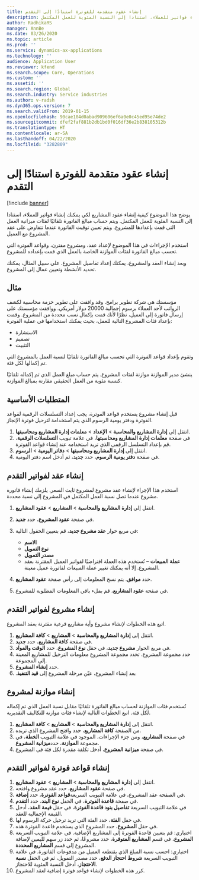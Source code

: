 ```yaml
---
title: إنشاء عقود متقدمة للفوترة استنادًا إلى التقدم
description: يوضح هذا الموضوع كيفية إنشاء عقود المشاريع لكي يمكنك إنشاء فواتير للعملاء، استنادا إلى النسبة المئوية للعمل المكتمل.
author: RadhikaRS
manager: AnnBe
ms.date: 03/26/2020
ms.topic: article
ms.prod: ''
ms.service: dynamics-ax-applications
ms.technology: ''
audience: Application User
ms.reviewer: kfend
ms.search.scope: Core, Operations
ms.custom: ''
ms.assetid: ''
ms.search.region: Global
ms.search.industry: Service industries
ms.author: v-radsh
ms.dyn365.ops.version: 7
ms.search.validFrom: 2019-01-15
ms.openlocfilehash: 90cae104d0abad909606ef6a0e0c45ed95e74de2
ms.sourcegitcommit: dfef2faf881b2db1bd0f016df36e2b838105312b
ms.translationtype: HT
ms.contentlocale: ar-SA
ms.lasthandoff: 04/22/2020
ms.locfileid: "3282809"
---
```

# <a name="create-advanced-contracts-for-billing-based-on-progress"></a>إنشاء عقود متقدمة للفوترة استنادًا إلى التقدم
[!include [banner](../includes/banner.md)]

يوضح هذا الموضوع كيفية إنشاء عقود المشاريع لكي يمكنك إنشاء فواتير للعملاء، استنادا إلى النسبة المئوية للعمل المكتمل. ويتم حساب مبالغ الفاتورة تلقائيًا لفئات ميزانية العمل التي قمت بإعدادها للمشروع. ويتم تعيين توقيت الفاتورة عندما تتفاوض على عقد المشروع مع العميل.

استخدم الإجراءات في هذا الموضوع لإعداد عقد، ومشروع مقترن، وقواعد الفوترة التي تحسب مبالغ الفاتورة لفئات الموازنة الخاصة بالعمل الذي قمت بإعداده للمشروع.

وبعد إنشاء العقد والمشروع، يمكنك إعداد تفاصيل المشروع. على سبيل المثال، يمكنك تحديد الأنشطة وتعيين عمال إلى المشروع.

## <a name="example"></a>مثال

مؤسستك هي شركة تطوير برامج. وقد وافقت على تطوير حزمة محاسبية لكشف الرواتب لأحد العملاء برسوم إجمالية 20000 دولار أمريكي. ووافقت مؤسستك على إرسال فاتورة إلى العميل، نظرًا لأنك قمت بإكمال نسب محددة من المشروع. وقمت بإعداد فئات المشروع التالية للعمل، بحيث يمكنك استخدامها في عملية الفوترة:

- الاستشارة
- تصميم
- التثبيت

وتقوم بإعداد قواعد الفوترة التي تحسب مبالغ الفاتورة تلقائيًا لنسبة العمل بالمشروع التي تم إكمالها لكل فئة.

ينشئ مدير الموازنة‬ موازنة لفئات المشروع. يتم حساب مبلغ العمل الذي تم إكماله تلقائيًا كنسبة مئوية من العمل الحقيقي مقارنة بمبالغ الموازنة.

## <a name="prerequisites"></a>المتطلبات الأساسية

قبل إنشاء مشروع يستخدم قواعد الفوترة، يجب إعداد التسلسلات الرقمية لقواعد الفوترة ودفتر يومية الرسوم الذي يتم استخدامة لترحيل فوترة الإنجاز.

1. انتقل إلى **إدارة المشاريع‬ والمحاسبة** \> **الإعداد** \> **معلمات إدارة المشاريع ومحاسبتها‬**.
2. في صفحة **معلمات إدارة المشاريع ومحاسبتها**، في علامة تبويب **التسلسلات الرقمية**، قم بإعداد التسلسل الرقمي الذي تريد استخدامه عند إنشاء قواعد الفوترة.
3. انتقل إلى **إدارة المشاريع ومحاسبتها** \> **دفاتر اليومية** \> **الرسوم**.
4. في صفحة **دفتر يومية الرسوم**، حدد **جديد**، ثم أدخل اسم دفتر اليومية.

## <a name="create-a-contract-for-progress-billings"></a>إنشاء عقد لفواتير التقدم

استخدم هذا الإجراء لإنشاء عقد مشروع لمشروع ثابت السعر. يلزمك إنشاء فاتورة مشروع عندما تصل نسبة العمل المكتمل في المشروع إلى نسبة محددة.

1. انتقل إلى **إدارة المشاريع والمحاسبة** \> **المشاريع** \> **عقود المشاريع**.
2. في صفحة **عقود المشروع**، حدد **جديد**.
3. في مربع حوار **عقد مشروع جديد**، قم بتعيين الحقول التالية:

    - **الاسم**
    - **نوع التمويل**
    - **مصدر التمويل**
    - **عملة المبيعات** – تُستخدم هذه العملة افتراضيًا لفواتير العميل المقترنة بعقد المشروع. إلا أنه يمكنك تغيير عملة المبيعات لفاتورة عميل معينة.

4. حدد **موافق**. يتم نسخ المعلومات إلى رأس صفحة **عقود المشاريع**.
5. في صفحة **عقود المشاريع**، قم بملء باقي المعلومات المطلوبة للمشروع.

## <a name="create-a-project-for-progress-billings"></a>إنشاء مشروع لفواتير التقدم

اتبع هذه الخطوات لإنشاء مشروع وأية مشاريع فرعية مقترنة بعقد المشروع.

1. انتقل إلى **إدارة المشاريع والمحاسبة** \> **المشاريع** \> **كافة المشاريع**.
2. في صفحة **كافة المشاريع**، حدد **جديد**.
3. في مربع الحوار **مشروع جديد**، في حقل **نوع المشروع**، حدد **الوقت والمواد**.
4. حدد مجموعة المشروع. تحدد مجموعة المشروع معلومات الترحيل للمشاريع المعينة إلى المجموعة.
5. حدد **إنشاء المشروع**.
6. بعد إنشاء المشروع، عيّن مرحلة المشروع إلى **‏‫قيد التنفيذ**.

## <a name="create-a-budget-for-a-project"></a>إنشاء موازنة لمشروع

تُستخدم فئات الموازنة لحساب مبالغ الفاتورة تلقائيًا مقابل نسبة العمل الذي تم إكماله لكل فئة. اتبع الخطوات التالية لإنشاء فئات موازنة للتكاليف التقديرية.

1. انتقل إلى **إدارة المشاريع والمحاسبة** \> **المشاريع** \> **كافة المشاريع**.
2. من الصفحة **كافة المشاريع**، حدد وافتح المشروع الذي تريده.
3. في صفحة **المشاريع**، ومن جزء الإجراءات، الموجود في علامة التبويب **الخطة**، في مجموعة **الموازنة**، حدد**ميزانية المشروع**.
4. في صفحة **ميزانية المشروع**، أدخل تكلفة مقدرة لكل فئة في المشروع.

## <a name="create-billing-rules-for-progress-billings"></a>إنشاء قواعد فوترة لفواتير التقدم

1. انتقل إلى **إدارة المشاريع والمحاسبة** \> **المشاريع** \> **عقود المشاريع**.
2. في صفحة **عقود المشاريع**، حدد عقد مشروع وافتحه.
3. في الصفحة عقد المشروع، في علامة التبويب السريعة**قواعد الفوترة**، حدد **إضافة**.
4. في صفحة **قاعدة الفوترة**، في الحقل **نوع البند**، حدد **التقدم**.
5. في علامة التبويب السريعة **تفاصيل بنود قاعدة الفوترة**، في حقل **قيمة العقد**، أدخل القيمة الإجمالية للعقد.
6. في حقل **الفئة**، حدد الفئة التي تريد ترحيل حركة الرسوم لها.
7. في حقل **المشروع**، حدد المشروع الذي يستخدم قاعدة الفوترة هذه.
8. اختياري: قم بتعيين قاعدة الفوترة إلى المشاريع الإضافية. في علامة التبويب السريعة **المشروع**، في قسم **المشاريع المتوفرة**، حدد مشروعًا، ثم حدد زر سهم لليمين لإضافة المشروع إلى قسم **المشاريع المحددة**.
9. اختياري: احسب نسبة المبلغ الذي يقتطعه العميل من مدفوعات الفاتورة. في علامة التبويب السريعة **شروط احتجاز الدفع**، حدد مصدر التمويل، ثم في الحقل **نسبة الاحتجاز**، أدخل النسبة المئوية للاحتجاز.
10. كرر هذه الخطوات لإنشاء قواعد فوترة إضافية لعقد المشروع.

